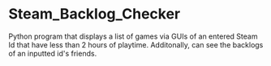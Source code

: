 # Steam_Backlog_Checker
Python program that displays a list of games via GUIs of an entered Steam Id that have less than 2 hours of playtime. Additonally, can see the backlogs of an inputted id's friends.
